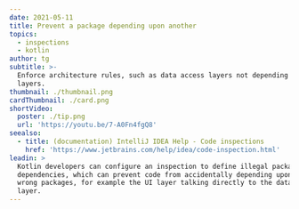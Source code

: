 ```yaml
---
date: 2021-05-11
title: Prevent a package depending upon another
topics:
  - inspections
  - kotlin
author: tg
subtitle: >-
  Enforce architecture rules, such as data access layers not depending upon UI
  layers.
thumbnail: ./thumbnail.png
cardThumbnail: ./card.png
shortVideo:
  poster: ./tip.png
  url: 'https://youtu.be/7-A0Fn4fgQ8'
seealso:
  - title: (documentation) IntelliJ IDEA Help - Code inspections
    href: 'https://www.jetbrains.com/help/idea/code-inspection.html'
leadin: >
  Kotlin developers can configure an inspection to define illegal package
  dependencies, which can prevent code from accidentally depending upon the
  wrong packages, for example the UI layer talking directly to the data access
  layer.
---
```


